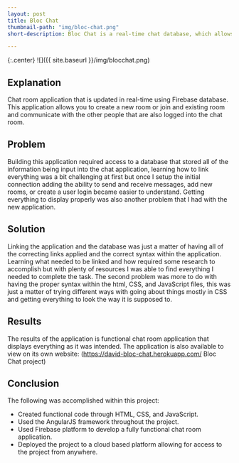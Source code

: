 ```yaml
---
layout: post
title: Bloc Chat
thumbnail-path: "img/bloc-chat.png"
short-description: Bloc Chat is a real-time chat database, which allows users to communicate as long as they are in the same chat room.  

---
```


{:.center}
![]({{ site.baseurl }}/img/blocchat.png)

## Explanation

Chat room application that is updated in real-time using Firebase database. This application allows you to create a new room or join and existing room and communicate with the other people that are also logged into the chat room.

## Problem

Building this application required access to a database that stored all of the information being input into the chat application, learning how to link everything was a bit challenging at first but once I setup the initial connection adding the ability to send and receive messages, add new rooms, or create a user login became easier to understand. Getting everything to display properly was also another problem that I had with the new application.  

## Solution

Linking the application and the database was just a matter of having all of the correcting links applied and the correct syntax within the application. Learning what needed to be linked and how required some research to accomplish but with plenty of resources I was able to find everything I needed to complete the task. The second problem was more to do with having the proper syntax within the html, CSS, and JavaScript files, this was just a matter of trying different ways with going about things mostly in CSS and getting everything to look the way it is supposed to.  

## Results

The results of the application is functional chat room application that displays everything as it was intended. The application is also available to view on its own website: (https://david-bloc-chat.herokuapp.com/ Bloc Chat project)

## Conclusion

The following was accomplished within this project:

* Created functional code through HTML, CSS, and JavaScript.
* Used the AngularJS framework throughout the project.
* Used Firebase platform to develop a fully functional chat room application.
* Deployed the project to a cloud based platform allowing for access to the project from anywhere.
